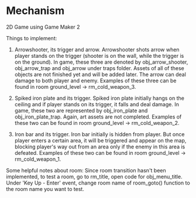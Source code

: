 # Mechanism
2D Game using Game Maker 2

Things to implement:
1. Arrowshooter, its trigger and arrow. Arrowshooter shots arrow when player stands on the trigger (shooter is on the wall, while the trigger is on the ground). In game, these three are denoted by obj_arrow_shooter, obj_arrow_trap and obj_arrow under traps folder. Assets of all of these objects are not finished yet and will be added later. The arrow can deal damage to both player and enemy.
Examples of these three can be found in room ground_level -> rm_cold_weapon_3.

2. Spiked iron plate and its trigger. Spiked iron plate initially hangs on the ceiling and if player stands on its trigger, it falls and deal damage. In game, these two are represented by obj_iron_plate and obj_iron_plate_trap. Again, art assets are not completed.
Examples of these two can be found in room ground_level -> rm_cold_weapon_2.

3. Iron bar and its trigger. Iron bar initially is hidden from player. But once player enters a certain area, it will be triggered and
appear on the map, blocking player's way out from an area only if the enemy in this area is defeated.
Examples of these two can be found in room ground_level -> rm_cold_weapon_1.

Some helpful notes about room:
Since room transition hasn't been implemented, to test a room, go to rm_title, open code for obj_menu_title. Under 'Key Up - Enter' event, change room name of room_goto() function to the room name you want to test.
